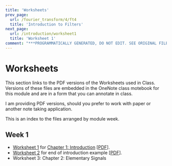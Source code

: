 ```yaml
---
title: 'Worksheets'
prev_page:
  url: /fourier_transform/4/ft4
  title: 'Introduction to Filters'
next_page:
  url: /introduction/worksheet1
  title: 'Worksheet 1'
comment: "***PROGRAMMATICALLY GENERATED, DO NOT EDIT. SEE ORIGINAL FILES IN /content***"
---
```

# Worksheets

This section links to the PDF versions of the Worksheets used in Class. Versions of these files are embedded in the OneNote class motebook for this module and are in a form that you can annotate in class.

I am providing PDF versions, should you prefer to work with paper or another note taking application.

This is an index to the files arranged by module week.

## Week 1

* [Worksheet 1](/introduction/worksheet1) for [Chapter 1: Introduction](/introduction/index) [[PDF](worksheet1.pdf)].
* [Worksheet 2](/introduction/worksheet2) for end of introduction example [[PDF](worksheet2.pdf)].
* Worksheet 3: Chapter 2: Elementary Signals